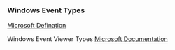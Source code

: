 ### Windows Event Types
[Microsoft Defination](https://docs.microsoft.com/en-us/windows/win32/eventlog/event-types)

Windows Event Viewer Types
[Microsoft Documentation](https://docs.microsoft.com/en-us/windows/win32/eventlog/eventlog-key)
